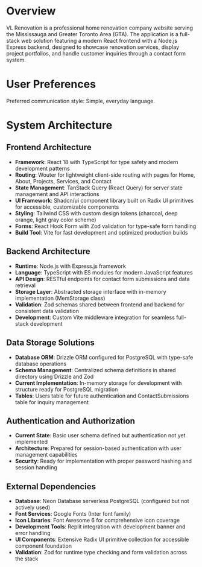 # Overview

VL Renovation is a professional home renovation company website serving the Mississauga and Greater Toronto Area (GTA). The application is a full-stack web solution featuring a modern React frontend with a Node.js Express backend, designed to showcase renovation services, display project portfolios, and handle customer inquiries through a contact form system.

# User Preferences

Preferred communication style: Simple, everyday language.

# System Architecture

## Frontend Architecture
- **Framework**: React 18 with TypeScript for type safety and modern development patterns
- **Routing**: Wouter for lightweight client-side routing with pages for Home, About, Projects, Services, and Contact
- **State Management**: TanStack Query (React Query) for server state management and API interactions
- **UI Framework**: Shadcn/ui component library built on Radix UI primitives for accessible, customizable components
- **Styling**: Tailwind CSS with custom design tokens (charcoal, deep orange, light gray color scheme)
- **Forms**: React Hook Form with Zod validation for type-safe form handling
- **Build Tool**: Vite for fast development and optimized production builds

## Backend Architecture
- **Runtime**: Node.js with Express.js framework
- **Language**: TypeScript with ES modules for modern JavaScript features
- **API Design**: RESTful endpoints for contact form submissions and data retrieval
- **Storage Layer**: Abstracted storage interface with in-memory implementation (MemStorage class)
- **Validation**: Zod schemas shared between frontend and backend for consistent data validation
- **Development**: Custom Vite middleware integration for seamless full-stack development

## Data Storage Solutions
- **Database ORM**: Drizzle ORM configured for PostgreSQL with type-safe database operations
- **Schema Management**: Centralized schema definitions in shared directory using Drizzle and Zod
- **Current Implementation**: In-memory storage for development with structure ready for PostgreSQL migration
- **Tables**: Users table for future authentication and ContactSubmissions table for inquiry management

## Authentication and Authorization
- **Current State**: Basic user schema defined but authentication not yet implemented
- **Architecture**: Prepared for session-based authentication with user management capabilities
- **Security**: Ready for implementation with proper password hashing and session handling

## External Dependencies
- **Database**: Neon Database serverless PostgreSQL (configured but not actively used)
- **Font Services**: Google Fonts (Inter font family)
- **Icon Libraries**: Font Awesome 6 for comprehensive icon coverage
- **Development Tools**: Replit integration with development banner and error handling
- **UI Components**: Extensive Radix UI primitive collection for accessible component foundation
- **Validation**: Zod for runtime type checking and form validation across the stack